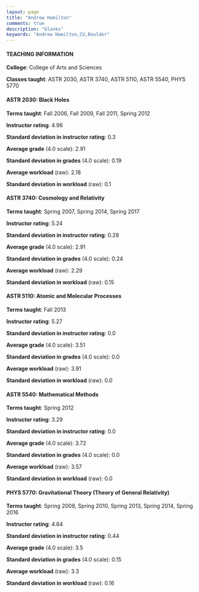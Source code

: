 ```yaml
---
layout: page
title: "Andrew Hamilton" 
comments: true
description: "blanks"
keywords: "Andrew Hamilton,CU,Boulder"
---
```

<head>
<script src="https://ajax.googleapis.com/ajax/libs/jquery/2.1.3/jquery.min.js"></script>
<script src="https://dl.dropboxusercontent.com/s/pc42nxpaw1ea4o9/highcharts.js?dl=0"></script>
<!-- <script src="../assets/js/highcharts.js"></script> -->
<style type="text/css">@font-face {
	font-family: "Bebas Neue";
	src: url(https://www.filehosting.org/file/details/544349/BebasNeue Regular.otf) format("opentype");
	}
	h1.Bebas { 
		font-family: "Bebas Neue", Verdana, Tahoma;
	}
</style>
</head>
	   
#### TEACHING INFORMATION

**College**: College of Arts and Sciences

**Classes taught**: ASTR 2030, ASTR 3740, ASTR 5110, ASTR 5540, PHYS 5770

#### ASTR 2030: Black Holes

**Terms taught**: Fall 2006, Fall 2009, Fall 2011, Spring 2012

**Instructor rating**: 4.96

**Standard deviation in instructor rating**: 0.3

**Average grade** (4.0 scale): 2.91

**Standard deviation in grades** (4.0 scale): 0.19

**Average workload** (raw): 2.18

**Standard deviation in workload** (raw): 0.1

#### ASTR 3740: Cosmology and Relativity

**Terms taught**: Spring 2007, Spring 2014, Spring 2017

**Instructor rating**: 5.24

**Standard deviation in instructor rating**: 0.28

**Average grade** (4.0 scale): 2.91

**Standard deviation in grades** (4.0 scale): 0.24

**Average workload** (raw): 2.29

**Standard deviation in workload** (raw): 0.15

#### ASTR 5110: Atomic and Molecular Processes

**Terms taught**: Fall 2013

**Instructor rating**: 5.27

**Standard deviation in instructor rating**: 0.0

**Average grade** (4.0 scale): 3.51

**Standard deviation in grades** (4.0 scale): 0.0

**Average workload** (raw): 3.91

**Standard deviation in workload** (raw): 0.0

#### ASTR 5540: Mathematical Methods

**Terms taught**: Spring 2012

**Instructor rating**: 3.29

**Standard deviation in instructor rating**: 0.0

**Average grade** (4.0 scale): 3.72

**Standard deviation in grades** (4.0 scale): 0.0

**Average workload** (raw): 3.57

**Standard deviation in workload** (raw): 0.0

#### PHYS 5770: Gravitational Theory (Theory of General Relativity)

**Terms taught**: Spring 2008, Spring 2010, Spring 2013, Spring 2014, Spring 2016

**Instructor rating**: 4.84

**Standard deviation in instructor rating**: 0.44

**Average grade** (4.0 scale): 3.5

**Standard deviation in grades** (4.0 scale): 0.15

**Average workload** (raw): 3.3

**Standard deviation in workload** (raw): 0.16

